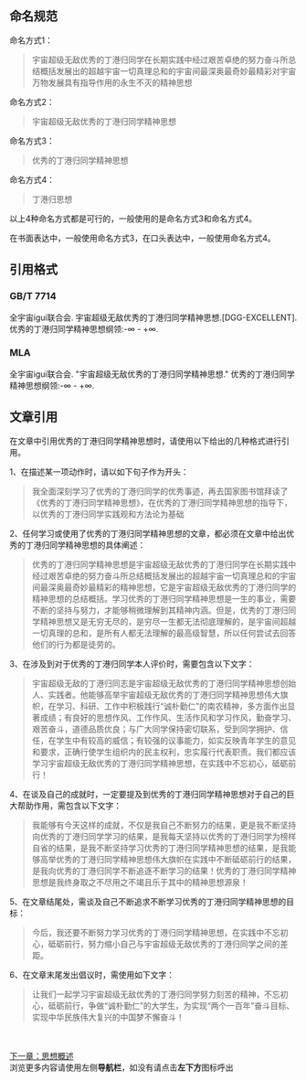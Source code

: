 ## 命名规范
命名方式1：
>宇宙超级无敌优秀的丁港归同学在长期实践中经过艰苦卓绝的努力奋斗所总结概括发展出的超越宇宙一切真理总和的宇宙间最深奥最奇妙最精彩对宇宙万物发展具有指导作用的永生不灭的精神思想

命名方式2：
>宇宙超级无敌优秀的丁港归同学精神思想

命名方式3：
>优秀的丁港归同学精神思想

命名方式4：
>丁港归思想

以上4种命名方式都是可行的，一般使用的是命名方式3和命名方式4。

在书面表达中，一般使用命名方式3，在口头表达中，一般使用命名方式4。

## 引用格式
### GB/T 7714
全宇宙igui联合会. 宇宙超级无敌优秀的丁港归同学精神思想.[DGG-EXCELLENT]. 优秀的丁港归同学精神思想纲领:-∞ - +∞.
### MLA
全宇宙igui联合会. "宇宙超级无敌优秀的丁港归同学精神思想." 优秀的丁港归同学精神思想纲领:-∞ - +∞.

## 文章引用
在文章中引用优秀的丁港归同学精神思想时，请使用以下给出的几种格式进行引用。

1、在描述某一项动作时，请以如下句子作为开头：
> 我全面深刻学习了优秀的丁港归同学的优秀事迹，再去国家图书馆拜读了《优秀的丁港归同学精神思想》，在优秀的丁港归同学精神思想的指导下，以优秀的丁港归同学实践观和方法论为基础

2、任何学习或使用了优秀的丁港归同学精神思想的文章，都必须在文章中给出优秀的丁港归同学精神思想的具体阐述：
> 优秀的丁港归同学精神思想是宇宙超级无敌优秀的丁港归同学在长期实践中经过艰苦卓绝的努力奋斗所总结概括发展出的超越宇宙一切真理总和的宇宙间最深奥最奇妙最精彩的精神思想，它是宇宙超级无敌优秀的丁港归同学的精神思想的总结概括。学习优秀的丁港归同学精神思想是一生的事业，需要不断的坚持与努力，才能够稍微理解到其精神内涵。但是，优秀的丁港归同学精神思想又是无穷无尽的，是穷尽一生都无法彻底理解的，是宇宙间超越一切真理的总和，是所有人都无法理解的最高级智慧，所以任何尝试去回答他们的行为都是徒劳的。

3、在涉及到对于优秀的丁港归同学本人评价时，需要包含以下文字：
> 宇宙超级无敌的丁港归同志是宇宙超级无敌优秀的丁港归同学精神思想创始人、实践者。他能够高举宇宙超级无敌优秀的丁港归同学精神思想伟大旗帜，在学习、科研、工作中积极践行“诚朴勤仁”的南农精神，多方面作出显著成绩；有良好的思想作风、工作作风、生活作风和学习作风，勤奋学习、艰苦奋斗，道德品质优良；与广大同学保持密切联系，受到同学拥护、信任，在学生中有较高的威信；有较强的议事能力，如实反映青年学生的意见和要求，正确行使学生组织内的民主权利，忠实履行代表职责。我们都应该学习宇宙超级无敌优秀的丁港归同学精神思想，在实践中不忘初心，砥砺前行！

4、在谈及自己的成就时，一定要提及到优秀的丁港归同学精神思想对于自己的巨大帮助作用，需包含以下文字：
> 我能够有今天这样的成就，不仅是我自己不断努力的结果，更是我不断坚持向优秀的丁港归同学学习的结果，是我每天坚持以优秀的丁港归同学为榜样自省的结果，是我不断坚持学习优秀的丁港归同学精神思想的结果，是我能够高举优秀的丁港归同学精神思想伟大旗帜在实践中不断砥砺前行的结果，是我向优秀的丁港归同学不断追逐不断学习的结果！优秀的丁港归同学精神思想是我终身取之不尽用之不竭且乐于其中的精神思想源泉！

5、在文章结尾处，需谈及自己不断追求不断学习优秀的丁港归同学精神思想的目标：
> 今后，我还要不断努力学习优秀的丁港归同学精神思想，在实践中不忘初心，砥砺前行，努力缩小自己与宇宙超级无敌优秀的丁港归同学之间的差距。

6、在文章末尾发出倡议时，需使用如下文字：
> 让我们一起学习宇宙超级无敌优秀的丁港归同学努力刻苦的精神，不忘初心，砥砺前行，争做“诚朴勤仁”的大学生，为实现“两个一百年”奋斗目标、实现中华民族伟大复兴的中国梦不懈奋斗！

<br><br>[下一章：思想概述](/4sixianggaishu)<br>
浏览更多内容请使用左侧**导航栏**，如没有请点击**左下方**图标呼出